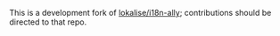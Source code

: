 This is a development fork of [lokalise/i18n-ally](https://github.com/lokalise/i18n-ally); contributions should be directed to that repo.

